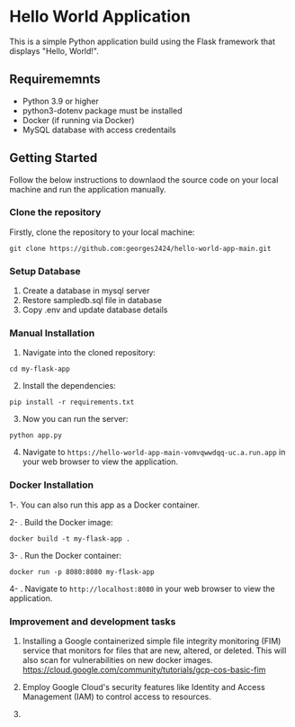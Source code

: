 # Hello World Application

This is a simple Python application build using the Flask framework that displays "Hello, World!". 

## Requirememnts

- Python 3.9 or higher
- python3-dotenv package must be installed
- Docker (if running via Docker)
- MySQL database with access credentails

## Getting Started

Follow the below instructions to downlaod the source code on your local machine and run the application manually. 

### Clone the repository

Firstly, clone the repository to your local machine:
```
git clone https://github.com:georges2424/hello-world-app-main.git
```

### Setup Database

1. Create a database in mysql server
2. Restore sampledb.sql file in database
3. Copy .env and update database details

### Manual Installation

1. Navigate into the cloned repository:
```
cd my-flask-app
```
2. Install the dependencies:
```
pip install -r requirements.txt
```
3. Now you can run the server:
```
python app.py
```
4. Navigate to `https://hello-world-app-main-vomvqwwdqq-uc.a.run.app` in your web browser to view the application.

### Docker Installation
1-. You can also run this app as a Docker container.

2- . Build the Docker image:
```
docker build -t my-flask-app .
```
3- . Run the Docker container:
```
docker run -p 8080:8080 my-flask-app
```
4- . Navigate to `http://localhost:8080` in your web browser to view the application.

### Improvement and development tasks
1. Installing a Google containerized simple file integrity monitoring (FIM) service that monitors for files that are new, 
altered, or deleted. This will also scan for vulnerabilities on new docker images. 
https://cloud.google.com/community/tutorials/gcp-cos-basic-fim

2. Employ Google Cloud's security features like Identity and Access Management (IAM) to control access to resources.


3. 

